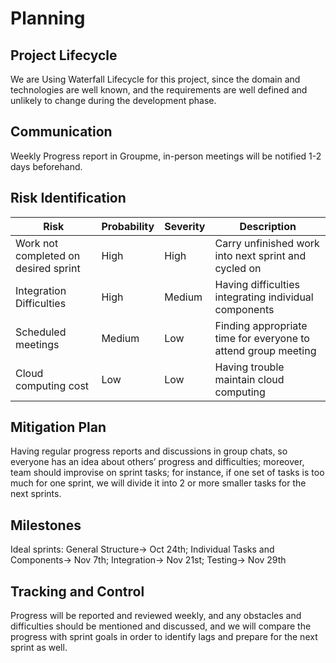 # Planning

## Project Lifecycle

We are Using Waterfall Lifecycle for this project, since the domain and technologies are well known, and the requirements are well defined and unlikely to change during the development phase.

## Communication

Weekly Progress report in Groupme, in-person meetings will be notified 1-2 days beforehand.

## Risk Identification

|  Risk                                | Probability | Severity | Description                                                   |
|--------------------------------------|-------------|----------|---------------------------------------------------------------|
| Work not completed on desired sprint | High        | High     | Carry unfinished work into next sprint and cycled on          |
| Integration Difficulties             | High        | Medium   | Having difficulties integrating individual components         |
| Scheduled meetings                   | Medium      | Low      | Finding appropriate time for everyone to attend group meeting |
| Cloud computing cost                 | Low         | Low      | Having trouble maintain cloud computing                       |

## Mitigation Plan

Having regular progress reports and discussions in group chats, so everyone has an idea about others’ progress and difficulties; moreover, team should improvise on sprint tasks; for instance, if one set of tasks is too much for one sprint, we will divide it into 2 or more smaller tasks for the next sprints.

## Milestones

Ideal sprints: General Structure-> Oct 24th; Individual Tasks and Components-> Nov 7th; Integration-> Nov 21st; Testing-> Nov 29th

## Tracking and Control

Progress will be reported and reviewed weekly, and any obstacles and difficulties should be mentioned and discussed, and we will compare the progress with sprint goals in order to identify lags and prepare for the next sprint as well.
